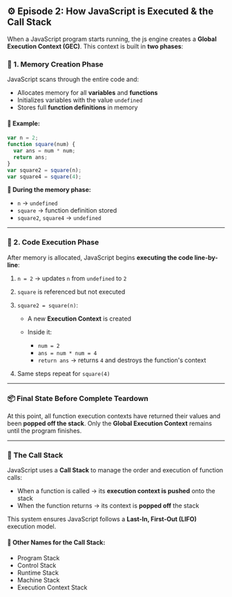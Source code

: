 

## ⚙️ Episode 2: How JavaScript is Executed & the Call Stack

When a JavaScript program starts running, the js engine creates a **Global Execution Context (GEC)**. This context is built in **two phases**:

### 🔹 1. Memory Creation Phase

JavaScript scans through the entire code and:

* Allocates memory for all **variables** and **functions**
* Initializes variables with the value `undefined`
* Stores full **function definitions** in memory

#### 📌 Example:

```js
var n = 2;
function square(num) {
  var ans = num * num;
  return ans;
}
var square2 = square(n);
var square4 = square(4);
```

**🔸 During the memory phase:**

* `n` → `undefined`
* `square` → function definition stored
* `square2`, `square4` → `undefined`

---
### 🔹 2. Code Execution Phase

After memory is allocated, JavaScript begins **executing the code line-by-line**:

1. `n = 2` → updates `n` from `undefined` to `2`
2. `square` is referenced but not executed
3. `square2 = square(n)`:

   * A new **Execution Context** is created
   * Inside it:

     * `num = 2`
     * `ans = num * num = 4`
     * `return ans` → returns `4` and destroys the function's context
4. Same steps repeat for `square(4)`

---

### 📦 Final State Before Complete Teardown

At this point, all function execution contexts have returned their values and been **popped off the stack**. Only the **Global Execution Context** remains until the program finishes.

---

### 🧰 The Call Stack

JavaScript uses a **Call Stack** to manage the order and execution of function calls:

* When a function is called → its **execution context is pushed** onto the stack
* When the function returns → its context is **popped off** the stack

This system ensures JavaScript follows a **Last-In, First-Out (LIFO)** execution model.

#### 📌 Other Names for the Call Stack:

* Program Stack
* Control Stack
* Runtime Stack
* Machine Stack
* Execution Context Stack
